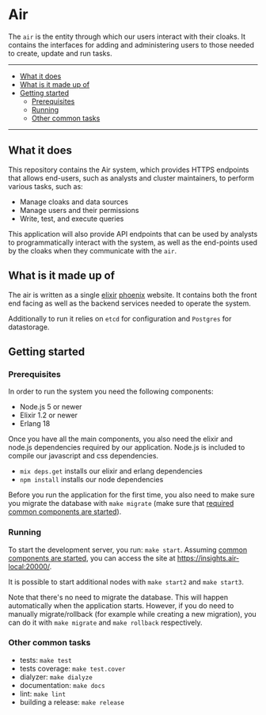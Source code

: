 # Air

The `air` is the entity through which our users interact with their cloaks.
It contains the interfaces for adding and administering users to those
needed to create, update and run tasks.

----------------------

- [What it does](#what-it-does)
- [What is it made up of](#what-is-it-made-up-of)
- [Getting started](#getting-started)
    - [Prerequisites](#prerequisites)
    - [Running](#running)
    - [Other common tasks](#other-common-tasks)

----------------------

## What it does

This repository contains the Air system, which provides HTTPS endpoints that allows end-users, such as analysts and cluster maintainers, to perform various tasks, such as:

- Manage cloaks and data sources
- Manage users and their permissions
- Write, test, and execute queries

This application will also provide API endpoints that can be used by analysts to programmatically interact with
the system, as well as the end-points used by the cloaks when they communicate with the `air`.


## What is it made up of

The air is written as a single [elixir](elixir-lang.org/) [phoenix](www.phoenixframework.org) website. It
contains both the front end facing as well as the backend services needed to operate the system.

Additionally to run it relies on `etcd` for configuration and `Postgres` for datastorage.


## Getting started

### Prerequisites

In order to run the system you need the following components:

- Node.js 5 or newer
- Elixir 1.2 or newer
- Erlang 18

Once you have all the main components, you also need the elixir and node.js dependencies required by our
application. Node.js is included to compile our javascript and css dependencies.

- `mix deps.get` installs our elixir and erlang dependencies
- `npm install` installs our node dependencies

Before you run the application for the first time, you also need to make sure you migrate the database
with `make migrate`
(make sure that [required common components are started](../README.md#starting-the-required-components)).


### Running

To start the development server, you run: `make start`.
Assuming [common components are started](../README.md#starting-the-required-components), you can access the
site at https://insights.air-local:20000/.

It is possible to start additional nodes with `make start2` and `make start3`.

Note that there's no need to migrate the database. This will happen automatically when the application starts.
However, if you do need to manually migrate/rollback (for example while creating a new migration), you can do
it with `make migrate` and `make rollback` respectively.


### Other common tasks

- tests: `make test`
- tests coverage: `make test.cover`
- dialyzer: `make dialyze`
- documentation: `make docs`
- lint: `make lint`
- building a release: `make release`

